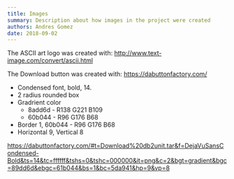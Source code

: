 ```yaml
---
title: Images
summary: Description about how images in the project were created
authors: Andres Gomez
date: 2018-09-02
---
```


The ASCII art logo was created with: http://www.text-image.com/convert/ascii.html

The Download button was created with: https://dabuttonfactory.com/

* Condensed font, bold, 14.
* 2 radius rounded box
* Gradrient color
  * 8add6d - R138 G221 B109
  * 60b044 - R96 G176 B68
* Border 1, 60b044 - R96 G176 B68
* Horizontal 9, Vertical 8

https://dabuttonfactory.com/#t=Download%20db2unit.tar&f=DejaVuSansCondensed-Bold&ts=14&tc=ffffff&tshs=0&tshc=000000&it=png&c=2&bgt=gradient&bgc=89dd6d&ebgc=61b044&bs=1&bc=5da941&hp=9&vp=8

